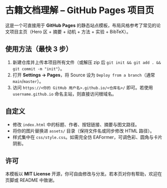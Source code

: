 # 古籍文档理解 – GitHub Pages 项目页

这是一个可直接用于 **GitHub Pages** 的静态站点模板，布局风格参考了常见的论文项目主页（Hero 区 + 摘要 + 动机 + 方法 + 实验 + BibTeX）。

## 使用方法（最快 3 步）
1. 新建仓库并上传本项目所有文件（或解压 zip 后 `git init && git add . && git commit -m "init"`）。
2. 打开 **Settings → Pages**，将 Source 设为 `Deploy from a branch`（通常 `main`/`master`）。
3. 访问 `https://<你的 GitHub 用户名>.github.io/<仓库名>/` 即可。若使用 `username.github.io` 命名主站，则直接访问根域名。

## 自定义
- 修改 `index.html` 中的标题、作者、按钮链接、摘要与图文路径。
- 将你的图片替换进 `assets/` 目录（保持文件名或同步修改 HTML 路径）。
- 样式集中在 `css/style.css`。如需完全仿 EAFormer，可调色彩、圆角与卡片阴影。

## 许可
本模板以 **MIT License** 开源，你可自由修改与分发。若本页对你有帮助，欢迎在页脚或 README 中致谢。